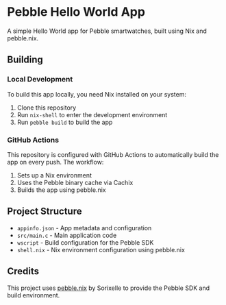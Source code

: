 # Pebble Hello World App

A simple Hello World app for Pebble smartwatches, built using Nix and pebble.nix.

## Building

### Local Development

To build this app locally, you need Nix installed on your system:

1. Clone this repository
2. Run `nix-shell` to enter the development environment
3. Run `pebble build` to build the app

### GitHub Actions

This repository is configured with GitHub Actions to automatically build the app on every push. The workflow:

1. Sets up a Nix environment
2. Uses the Pebble binary cache via Cachix
3. Builds the app using pebble.nix

## Project Structure

- `appinfo.json` - App metadata and configuration
- `src/main.c` - Main application code
- `wscript` - Build configuration for the Pebble SDK
- `shell.nix` - Nix environment configuration using pebble.nix

## Credits

This project uses [pebble.nix](https://github.com/Sorixelle/pebble.nix) by Sorixelle to provide the Pebble SDK and build environment. 